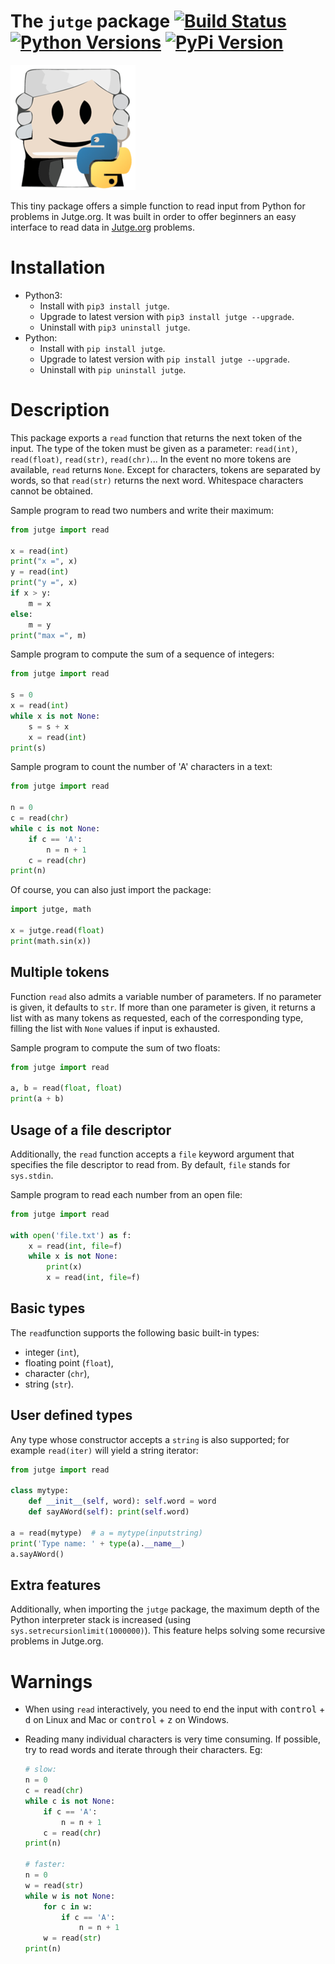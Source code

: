 # The `jutge` package [![Build Status](https://travis-ci.org/jutge-org/jutge-python.svg?branch=master)](https://travis-ci.org/jutge-org/jutge-python) [![Python Versions](https://img.shields.io/pypi/v/jutge.svg)](https://pypi.python.org/pypi/jutge) [![PyPi Version](https://img.shields.io/pypi/pyversions/jutge.svg)](https://pypi.python.org/pypi/jutge)


![Logo](logo.png)

This tiny package offers a simple function to read input from
Python for problems in Jutge.org. It was built in order to offer
beginners an easy interface to read data in
[Jutge.org](https://www.jutge.org) problems.


# Installation

- Python3:
    - Install with `pip3 install jutge`.
    - Upgrade to latest version with `pip3 install jutge --upgrade`.
    - Uninstall with `pip3 uninstall jutge`.
- Python:
    - Install with `pip install jutge`.
    - Upgrade to latest version with `pip install jutge --upgrade`.
    - Uninstall with `pip uninstall jutge`.


# Description

This package exports a `read` function that returns the next token of the
input. The type of the token must be given as a parameter: `read(int)`,
`read(float)`, `read(str)`, `read(chr)`... In the event no more tokens are available,
`read` returns `None`. Except for characters, tokens are separated by words, so that `read(str)`
returns the next word. Whitespace characters cannot be obtained.

Sample program to read two numbers and write their maximum:

```python
from jutge import read

x = read(int)
print("x =", x)
y = read(int)
print("y =", x)
if x > y:
    m = x
else:
    m = y
print("max =", m)
```

Sample program to compute the sum of a sequence of integers:

```python
from jutge import read

s = 0
x = read(int)
while x is not None:
    s = s + x
    x = read(int)
print(s)
```


Sample program to count the number of 'A' characters in a text:

```python
from jutge import read

n = 0
c = read(chr)
while c is not None:
    if c == 'A':
        n = n + 1
    c = read(chr)
print(n)
```

Of course, you can also just import the package:

```python
import jutge, math

x = jutge.read(float)
print(math.sin(x))
```



## Multiple tokens

Function `read` also admits a variable number of parameters. If no parameter
is given, it defaults to `str`. If more than one parameter is given, it returns
a list with as many tokens as requested, each of the corresponding type, filling
the list with `None` values if input is exhausted.

Sample program to compute the sum of two floats:

```python
from jutge import read

a, b = read(float, float)
print(a + b)
```

## Usage of a file descriptor

Additionally, the `read` function accepts a `file` keyword argument that specifies the file descriptor to read from. By default, `file` stands for `sys.stdin`.

Sample program to read each number from an open file:

```python
from jutge import read

with open('file.txt') as f:
    x = read(int, file=f)
    while x is not None:
        print(x)
        x = read(int, file=f)
```


## Basic types

The `read`function supports the following basic built-in types:

- integer (`int`),
- floating point (`float`),
- character (`chr`),
- string (`str`).


## User defined types

Any type whose constructor accepts a `string` is also supported; for example `read(iter)` will yield a string iterator:

```python
from jutge import read

class mytype:
    def __init__(self, word): self.word = word
    def sayAWord(self): print(self.word)

a = read(mytype)  # a = mytype(inputstring)
print('Type name: ' + type(a).__name__)
a.sayAWord()
```

## Extra features

Additionally, when importing the `jutge` package, the maximum depth of the
Python interpreter stack is increased (using
`sys.setrecursionlimit(1000000)`). This feature helps solving some recursive
problems in Jutge.org.



# Warnings

- When using `read` interactively, you need to end the input with
<kbd>control</kbd> + <kbd>d</kbd> on Linux and Mac or <kbd>control</kbd> +
<kbd>z</kbd> on Windows.

- Reading many individual characters is very time consuming. If possible, try to read words and iterate through their characters. Eg:

    ```python
    # slow:
    n = 0
    c = read(chr)
    while c is not None:
        if c == 'A':
            n = n + 1
        c = read(chr)
    print(n)
      
    # faster:
    n = 0
    w = read(str)
    while w is not None:
        for c in w:
            if c == 'A':
                n = n + 1
        w = read(str)
    print(n)
    ```
